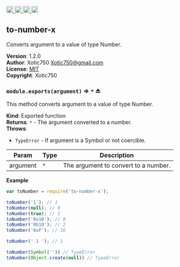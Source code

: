 <a href="https://travis-ci.org/Xotic750/to-number-x"
   title="Travis status">
<img
   src="https://travis-ci.org/Xotic750/to-number-x.svg?branch=master"
   alt="Travis status" height="18"/>
</a>
<a href="https://david-dm.org/Xotic750/to-number-x"
   title="Dependency status">
<img src="https://david-dm.org/Xotic750/to-number-x.svg"
   alt="Dependency status" height="18"/>
</a>
<a href="https://david-dm.org/Xotic750/to-number-x#info=devDependencies"
   title="devDependency status">
<img src="https://david-dm.org/Xotic750/to-number-x/dev-status.svg"
   alt="devDependency status" height="18"/>
</a>
<a href="https://badge.fury.io/js/to-number-x" title="npm version">
<img src="https://badge.fury.io/js/to-number-x.svg"
   alt="npm version" height="18"/>
</a>
<a name="module_to-number-x"></a>

## to-number-x
Converts argument to a value of type Number.

**Version**: 1.2.0  
**Author**: Xotic750 <Xotic750@gmail.com>  
**License**: [MIT](&lt;https://opensource.org/licenses/MIT&gt;)  
**Copyright**: Xotic750  
<a name="exp_module_to-number-x--module.exports"></a>

### `module.exports(argument)` ⇒ <code>\*</code> ⏏
This method converts argument to a value of type Number.

**Kind**: Exported function  
**Returns**: <code>\*</code> - The argument converted to a number.  
**Throws**:

- <code>TypeError</code> - If argument is a Symbol or not coercible.


| Param | Type | Description |
| --- | --- | --- |
| argument | <code>\*</code> | The argument to convert to a number. |

**Example**  
```js
var toNumber = require('to-number-x');

toNumber('1'); // 1
toNumber(null); // 0
toNumber(true); // 1
toNumber('0o10'); // 8
toNumber('0b10'); // 2
toNumber('0xF'); // 16

toNumber(' 1 '); // 1

toNumber(Symbol('')) // TypeError
toNumber(Object.create(null)) // TypeError
```

